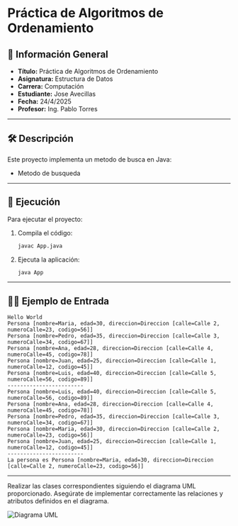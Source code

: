 # Práctica de Algoritmos de Ordenamiento

## 📌 Información General

- **Título:** Práctica de Algoritmos de Ordenamiento
- **Asignatura:** Estructura de Datos
- **Carrera:** Computación
- **Estudiante:** Jose Avecillas
- **Fecha:** 24/4/2025
- **Profesor:** Ing. Pablo Torres

---

## 🛠️ Descripción

Este proyecto implementa un metodo de busca en Java:
- Metodo de busqueda 

---

## 🚀 Ejecución

Para ejecutar el proyecto:

1. Compila el código:
    ```bash
    javac App.java
    ```
2. Ejecuta la aplicación:
    ```bash
    java App
    ```

---

## 🧑‍💻 Ejemplo de Entrada

```plaintext
Hello World
Persona [nombre=Maria, edad=30, direccion=Direccion [calle=Calle 2, numeroCalle=23, codigo=56]]
Persona [nombre=Pedro, edad=35, direccion=Direccion [calle=Calle 3, numeroCalle=34, codigo=67]]
Persona [nombre=Ana, edad=28, direccion=Direccion [calle=Calle 4, numeroCalle=45, codigo=78]]
Persona [nombre=Juan, edad=25, direccion=Direccion [calle=Calle 1, numeroCalle=12, codigo=45]]
Persona [nombre=Luis, edad=40, direccion=Direccion [calle=Calle 5, numeroCalle=56, codigo=89]]
------------------------
Persona [nombre=Luis, edad=40, direccion=Direccion [calle=Calle 5, numeroCalle=56, codigo=89]]
Persona [nombre=Ana, edad=28, direccion=Direccion [calle=Calle 4, numeroCalle=45, codigo=78]]
Persona [nombre=Pedro, edad=35, direccion=Direccion [calle=Calle 3, numeroCalle=34, codigo=67]]
Persona [nombre=Maria, edad=30, direccion=Direccion [calle=Calle 2, numeroCalle=23, codigo=56]]
Persona [nombre=Juan, edad=25, direccion=Direccion [calle=Calle 1, numeroCalle=12, codigo=45]]
------------------------
La persona es Persona [nombre=Maria, edad=30, direccion=Direccion [calle=Calle 2, numeroCalle=23, codigo=56]]
```

---

Realizar las clases correspondientes siguiendo el diagrama UML proporcionado. Asegúrate de implementar correctamente las relaciones y atributos definidos en el diagrama.

![Diagrama UML](assets/uml.png)